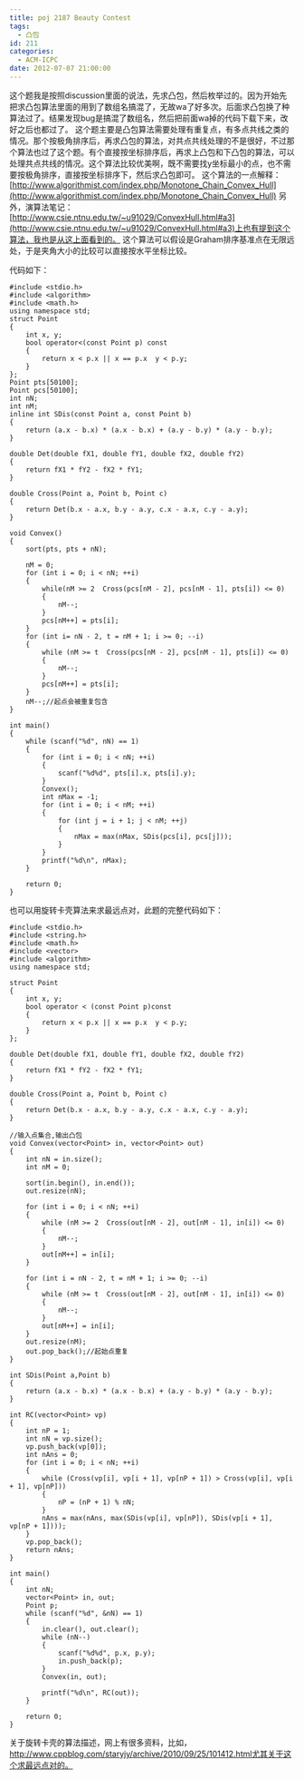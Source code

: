 ```yaml
---
title: poj 2187 Beauty Contest
tags:
  - 凸包
id: 211
categories:
  - ACM-ICPC
date: 2012-07-07 21:00:00
---
```


这个题我是按照discussion里面的说法，先求凸包，然后枚举过的。因为开始先把求凸包算法里面的用到了数组名搞混了，无故wa了好多次。后面求凸包换了种算法过了。结果发现bug是搞混了数组名，然后把前面wa掉的代码下载下来，改好之后也都过了。
这个题主要是凸包算法需要处理有重复点，有多点共线之类的情况。那个按极角排序后，再求凸包的算法，对共点共线处理的不是很好，不过那个算法也过了这个题。有个直接按坐标排序后，再求上凸包和下凸包的算法，可以处理共点共线的情况。这个算法比较优美啊，既不需要找y坐标最小的点，也不需要按极角排序，直接按坐标排序下，然后求凸包即可。
这个算法的一点解释：[http://www.algorithmist.com/index.php/Monotone_Chain_Convex_Hull](http://www.algorithmist.com/index.php/Monotone_Chain_Convex_Hull)
另外，演算法笔记：[http://www.csie.ntnu.edu.tw/~u91029/ConvexHull.html#a3](http://www.csie.ntnu.edu.tw/~u91029/ConvexHull.html#a3)上也有提到这个算法，我也是从这上面看到的。
这个算法可以假设是Graham排序基准点在无限远处，于是夹角大小的比较可以直接按水平坐标比较。

代码如下：

``` stylus
#include <stdio.h>
#include <algorithm>
#include <math.h>
using namespace std;
struct Point
{
    int x, y;
    bool operator<(const Point p) const
    {
        return x < p.x || x == p.x  y < p.y;
    }
};
Point pts[50100];
Point pcs[50100];
int nN;
int nM;
inline int SDis(const Point a, const Point b)
{
    return (a.x - b.x) * (a.x - b.x) + (a.y - b.y) * (a.y - b.y);
}

double Det(double fX1, double fY1, double fX2, double fY2)
{
    return fX1 * fY2 - fX2 * fY1;
}

double Cross(Point a, Point b, Point c)
{
    return Det(b.x - a.x, b.y - a.y, c.x - a.x, c.y - a.y);
}

void Convex()
{
    sort(pts, pts + nN);

    nM = 0;
    for (int i = 0; i < nN; ++i)
    {
        while(nM >= 2  Cross(pcs[nM - 2], pcs[nM - 1], pts[i]) <= 0)
        {
            nM--;
        }
        pcs[nM++] = pts[i];
    }
    for (int i= nN - 2, t = nM + 1; i >= 0; --i)
    {
        while (nM >= t  Cross(pcs[nM - 2], pcs[nM - 1], pts[i]) <= 0)
        {
            nM--;
        }
        pcs[nM++] = pts[i];
    }
    nM--;//起点会被重复包含
}

int main()
{
    while (scanf("%d", nN) == 1)
    {
        for (int i = 0; i < nN; ++i)
        {
            scanf("%d%d", pts[i].x, pts[i].y);
        }
        Convex();
        int nMax = -1;
        for (int i = 0; i < nM; ++i)
        {
            for (int j = i + 1; j < nM; ++j)
            {
                nMax = max(nMax, SDis(pcs[i], pcs[j]));
            }
        }
        printf("%d\n", nMax);
    }

    return 0;
}
```

也可以用旋转卡壳算法来求最远点对，此题的完整代码如下：

``` stylus
#include <stdio.h>
#include <string.h>
#include <math.h>
#include <vector>
#include <algorithm>
using namespace std;

struct Point
{
    int x, y;
    bool operator < (const Point p)const
    {
        return x < p.x || x == p.x  y < p.y;
    }
};

double Det(double fX1, double fY1, double fX2, double fY2)
{
    return fX1 * fY2 - fX2 * fY1;
}

double Cross(Point a, Point b, Point c)
{
    return Det(b.x - a.x, b.y - a.y, c.x - a.x, c.y - a.y);
}

//输入点集合,输出凸包
void Convex(vector<Point> in, vector<Point> out)
{
    int nN = in.size();
    int nM = 0;

    sort(in.begin(), in.end());
    out.resize(nN);

    for (int i = 0; i < nN; ++i)
    {
        while (nM >= 2  Cross(out[nM - 2], out[nM - 1], in[i]) <= 0)
        {
            nM--;
        }
        out[nM++] = in[i];
    }

    for (int i = nN - 2, t = nM + 1; i >= 0; --i)
    {
        while (nM >= t  Cross(out[nM - 2], out[nM - 1], in[i]) <= 0)
        {
            nM--;
        }
        out[nM++] = in[i];
    }
    out.resize(nM);
    out.pop_back();//起始点重复
}

int SDis(Point a,Point b)
{
    return (a.x - b.x) * (a.x - b.x) + (a.y - b.y) * (a.y - b.y);
}

int RC(vector<Point> vp)
{
    int nP = 1;
    int nN = vp.size();
    vp.push_back(vp[0]);
    int nAns = 0;
    for (int i = 0; i < nN; ++i)
    {
        while (Cross(vp[i], vp[i + 1], vp[nP + 1]) > Cross(vp[i], vp[i + 1], vp[nP]))
        {
            nP = (nP + 1) % nN;
        }
        nAns = max(nAns, max(SDis(vp[i], vp[nP]), SDis(vp[i + 1], vp[nP + 1])));
    }
    vp.pop_back();
    return nAns;
}

int main()
{
    int nN;
    vector<Point> in, out;
    Point p;
    while (scanf("%d", &nN) == 1)
    {
        in.clear(), out.clear();
        while (nN--)
        {
            scanf("%d%d", p.x, p.y);
            in.push_back(p);
        }
        Convex(in, out);

        printf("%d\n", RC(out));
    }

    return 0;
}
```

关于旋转卡壳的算法描述，网上有很多资料，比如，http://www.cppblog.com/staryjy/archive/2010/09/25/101412.html尤其关于这个求最远点对的。